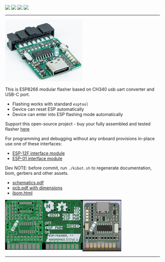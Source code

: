 <a href="LICENSE"><img src="https://badgen.net/badge/Open Source/Hardware" /></a>
<a href="https://certification.oshwa.org/lt000003.html"><img src="https://badgen.net/badge/OSHWA/Certified" /></a>
<a href="https://www.kicad.org/"><img src="https://badgen.net/badge/Made with/KiCAD" /></a>
<a href="https://esp-flasher.makerspace.lt/shop"><img src="https://badgen.net/badge/We sell on/tindie/green" /></a>

---
<img src="media/main.jpg" width=50%/>


This is ESP8266 modular flasher based on CH340 usb uart converter and USB-C port.

* Flashing works with standard `esptool`
* Device can reset ESP automatically
* Device can enter into ESP flashing mode automatically


Support this open-source project - buy your fully assembled and tested flasher [here](http://esp-flasher.makerspace.lt/shop)


For programming and debugging without any onboard provisions in-place use one of these interfaces:

* [ESP-12F interface module](http://esp-12f.makerspace.lt/repo)
* [ESP-01 interface module](http://esp-01.makerspace.lt/repo)



Dev NOTE: before commit, run `./kibot.sh` to regenerate documentation, bom, gerbers and other assets.

* [schematics.pdf](gen/schematics.pdf)
* [pcb.pdf with dimensions](gen/pcb.pdf)
* [ibom.html](gen/single/ibom.html)


<img src="gen/img_pcb_2d_front_bare.jpg" width="25%" align="left"/>
<img src="gen/img_pcb_2d_back_bare.jpg" width="25%" align="left"/>
<img src="gen/img_pcb_3d_front.png" width="25%"/>

---




